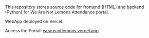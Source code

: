 This repository stores source code for frontend (HTML) and backend (Python) for We Are Not Lemons Attendance portal. 

WebApp deployed on Vercel. 

Access the Portal: [wearenotlemons.vercel.app](https://wearenotlemons.vercel.app)
